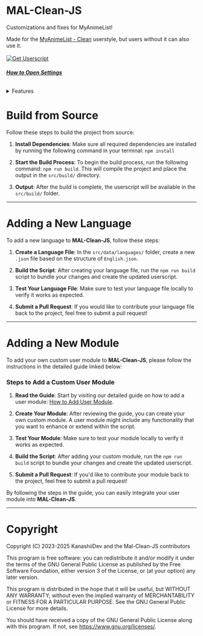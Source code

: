 # MAL-Clean-JS
Customizations and fixes for MyAnimeList!
<p align="left">
Made for the <a href="https://userstyles.world/style/10678/myanimelist-clean">MyAnimeList - Clean</a> userstyle, but users without it can also use it.
<br><br><a href="https://greasyfork.org/en/scripts/480965-mal-clean-js"><img src="https://shields.io/badge/GreasyFork-Install%20Userscript-ddd" alt="Get Userscript"/></a><br>
<h6><b><a href="https://files.catbox.moe/srlz3y.png">How to Open Settings</a></b></h6>
</p>
<p align="left">
<details><summary>Features</summary>
<b>Panel</b>
<li>Add more info to seasonal anime. <a href="https://files.catbox.moe/sn9rt6.png">[IMAGE]</a></li>
<li>Add recently added anime & manga. <a href="https://files.catbox.moe/97witl.png">[IMAGE]</a></li>
<li>Show currently watching anime & manga. <a href="https://files.catbox.moe/ayx26l.png">[IMAGE]</a></li>
<li>Auto add start/finish date to watching anime & reading manga.</li>
<li>Add next episode countdown to currently watching anime.</li>
<li>Modern Anime/Manga Links <a href="https://files.catbox.moe/yvrntr.png">[IMAGE]</a></li>
<li>Add live preview to the editor.</li><br>
<b>Anime</b>
<li>Hide non-Japanese Anime.</li>
<li>Replace OPs and EDs with animethemes.moe</li><br>
<b>Anime & Manga</b>
<li>Custom Cover Image. <a href="https://files.catbox.moe/kdzyv3.png">[IMAGE]</a></li>
<li>Dynamic background color based cover art's color palette.</li>
<li>Use the cover image as the background.</li>
<li>Add banner image from Anilist.</li>
<li>Add tags from Anilist.</li>
<li>Replace relations.</li>
<li>Change title position.</li><br>
<b>Character</b>
<li>Dynamic background color based cover art's color palette.</li>
<li>Custom Character Image.</li>
<li>Show alternative name.</li><br>
<b>Character & People</b>
<li>Change name position.</li><br>
<b>Forum</b>
<li>Change date format.</li><br>
<b>Profile</b>
<li>Modern Profile Layout <i>(Custom avatar, banner and badge will be visible to users with the script)</i></li>
<li>Modern Anime/Manga List. <a href="https://files.catbox.moe/f6luis.png">[IMAGE]</a></li>
<li>Make profile private.</li>
<li>Add custom profile elements <i>(This will be visible to users with the script)</i> <a href="https://files.catbox.moe/l5mvra.png">[IMAGE]</a></li>
<li>Hide profile elements <i>(This will also apply to users with the script)</i></li>
<li>Show mutual friends.</li>
<li>Add anime themes (openings and endings) to your profile (This will be visible to users with the script) <a href="https://files.catbox.moe/y1a0oc.png">[IMAGE]</a></li>
<li>Custom profile colors <i>(This will be visible to users with the script)</i></li>
<li>Custom CSS <i>(This will be visible to users with the script)</i></li>
<li>Add more than 10 favorites <i>(This will be visible to users with the script)</i></li>
<li>Add Activity History <a href="https://files.catbox.moe/ywq9dy.png">[IMAGE]</a></li>
<li>Redesign Profile Comments <a href="https://files.catbox.moe/k45hbx.png">[IMAGE]</a></li></details></p>

# Build from Source
Follow these steps to build the project from source:

1. **Install Dependencies**: Make sure all required dependencies are installed by running the following command in your terminal: `npm install`

2. **Start the Build Process**: To begin the build process, run the following command: `npm run build`. This will compile the project and place the output in the `src/build/` directory.

3. **Output**: After the build is complete, the userscript will be available in the `src/build/` folder.

---

# Adding a New Language

To add a new language to **MAL-Clean-JS**, follow these steps:

1. **Create a Language File**: In the `src/data/languages/` folder, create a new `.json` file based on the structure of `English.json`.

2. **Build the Script**: After creating your language file, run the `npm run build` script to bundle your changes and create the updated userscript.

3. **Test Your Language File**: Make sure to test your language file locally to verify it works as expected.

4. **Submit a Pull Request**: If you would like to contribute your language file back to the project, feel free to submit a pull request!

---

# Adding a New Module

To add your own custom user module to **MAL-Clean-JS**, please follow the instructions in the detailed guide linked below:

### Steps to Add a Custom User Module

1. **Read the Guide**: Start by visiting our detailed guide on how to add a user module:
   [How to Add User Module](https://github.com/KanashiiDev/MAL-Clean-JS/blob/main/src/howToAddUserModule.js).

2. **Create Your Module**: After reviewing the guide, you can create your own custom module. A user module might include any functionality that you want to enhance or extend within the script.

3. **Test Your Module**: Make sure to test your module locally to verify it works as expected.

4. **Build the Script**: After adding your custom module, run the `npm run build` script to bundle your changes and create the updated userscript.

5. **Submit a Pull Request**: If you'd like to contribute your module back to the project, feel free to submit a pull request!

By following the steps in the guide, you can easily integrate your user module into **MAL-Clean-JS**.

---

# Copyright

Copyright (C) 2023-2025 KanashiiDev and the Mal-Clean-JS contributors

This program is free software: you can redistribute it and/or modify
it under the terms of the GNU General Public License as published by
the Free Software Foundation, either version 3 of the License, or
(at your option) any later version.

This program is distributed in the hope that it will be useful,
but WITHOUT ANY WARRANTY; without even the implied warranty of
MERCHANTABILITY or FITNESS FOR A PARTICULAR PURPOSE. See the
GNU General Public License for more details.

You should have received a copy of the GNU General Public License
along with this program. If not, see <https://www.gnu.org/licenses/>.